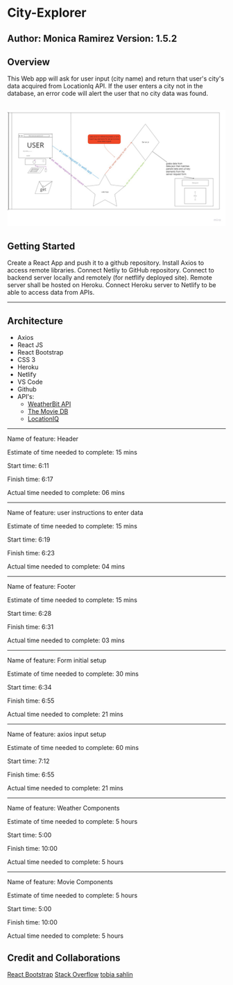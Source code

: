 # City-Explorer

**Author**: Monica Ramirez
**Version**: 1.5.2
-------

## Overview

This Web app will ask for user input (city name) and return that user's city's data acquired from LocationIq API. If the user enters a city not in the database, an error code will alert the user that no city data was found. 

![wrc](/WRC.jpg)
-----

## Getting Started
Create a React App and push it to a github repository. Install Axios to access remote libraries. Connect Netliy to GitHub repository. Connect to backend server locally and remotely (for netflify deployed site). Remote server shall be hosted on Heroku. 
Connect Heroku server to Netlify to be able to access data from APIs. 

-----

## Architecture
- Axios
- React JS
- React Bootstrap 
- CSS 3
- Heroku
- Netlify
- VS Code
- Github
- API's:
  - [WeatherBit API](https://www.weatherbit.io/)
  - [The Movie DB](https://developers.themoviedb.org/)
  - [LocationIQ](https://locationiq.com/)

-----

Name of feature: Header

Estimate of time needed to complete: 15 mins 

Start time: 6:11

Finish time: 6:17

Actual time needed to complete: 06 mins

-----
Name of feature: user instructions to enter data 

Estimate of time needed to complete: 15 mins 

Start time: 6:19

Finish time: 6:23

Actual time needed to complete: 04 mins

-----

Name of feature: Footer

Estimate of time needed to complete: 15 mins 

Start time: 6:28 

Finish time: 6:31

Actual time needed to complete: 03 mins

-----

Name of feature: Form initial setup

Estimate of time needed to complete: 30 mins 

Start time: 6:34 

Finish time: 6:55

Actual time needed to complete: 21 mins

-----
Name of feature: axios input setup

Estimate of time needed to complete: 60 mins 

Start time: 7:12

Finish time: 6:55

Actual time needed to complete: 21 mins

--- 

Name of feature: Weather Components

Estimate of time needed to complete: 5 hours 

Start time: 5:00

Finish time: 10:00

Actual time needed to complete: 5 hours

----

Name of feature: Movie Components

Estimate of time needed to complete: 5 hours 

Start time: 5:00

Finish time: 10:00

Actual time needed to complete: 5 hours

## Credit and Collaborations

[React Bootstrap](https://react-bootstrap.github.io/)
[Stack Overflow](https://stackoverflow.com/)
[tobia sahlin](https://tobiasahlin.com/blog/flexbox-break-to-new-row/)

